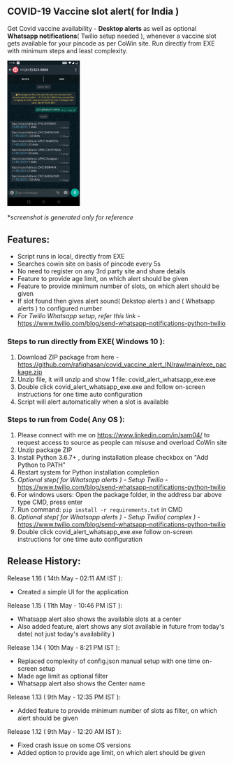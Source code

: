 ## **COVID-19 Vaccine slot alert( for India )**
Get Covid vaccine availability - **Desktop alerts** as well as optional **Whatsapp notifications**( Twilio setup needed ), whenever a vaccine slot gets available for your pincode as per CoWin site. Run directly from EXE with minimum steps and least complexity.

<img src="/scrn_shot.jpg" width="33%"/>

**screenshot is generated only for reference*

## **Features**:
- Script runs in local, directly from EXE
- Searches cowin site on basis of pincode every 5s
- No need to register on any 3rd party site and share details
- Feature to provide age limit, on which alert should be given
- Feature to provide minimum number of slots, on which alert should be given
- If slot found then gives alert sound( Dekstop alerts ) and  ( Whatsapp alerts ) to configured number
- *For Twilio Whatsapp setup, refer this link* - https://www.twilio.com/blog/send-whatsapp-notifications-python-twilio

### Steps to run directly from EXE( Windows 10 ):
1. Download ZIP package from here - https://github.com/rafiqhasan/covid_vaccine_alert_IN/raw/main/exe_package.zip
2. Unzip file, it will unzip and show 1 file: covid_alert_whatsapp_exe.exe
3. Double click covid_alert_whatsapp_exe.exe and follow on-screen instructions for one time auto configuration
4. Script will alert automatically when a slot is available

### Steps to run from Code( Any OS ):
1. Please connect with me on https://www.linkedin.com/in/sam04/ to request access to source as people can misuse and overload CoWin site
2. Unzip package ZIP
3. Install Python 3.6.7+ , during installation please checkbox on "Add Python to PATH"
4. Restart system for Python installation completion
5. *Optional step( for Whatsapp alerts ) - Setup Twilio* - https://www.twilio.com/blog/send-whatsapp-notifications-python-twilio
6. For windows users: Open the package folder, in the address bar above type CMD, press enter
7. Run command: ```pip install -r requirements.txt``` in CMD
8. *Optional step( for Whatsapp alerts ) - Setup Twilio( complex )* - https://www.twilio.com/blog/send-whatsapp-notifications-python-twilio
9. Double click covid_alert_whatsapp_exe.exe follow on-screen instructions for one time auto configuration

## Release History:
Release 1.16 ( 14th May - 02:11 AM IST ):
- Created a simple UI for the application

Release 1.15 ( 11th May - 10:46 PM IST ):
- Whatsapp alert also shows the available slots at a center
- Also added feature, alert shows any slot available in future from today's date( not just today's availability )

Release 1.14 ( 10th May - 8:21 PM IST ):
- Replaced complexity of config.json manual setup with one time on-screen setup
- Made age limit as optional filter
- Whatsapp alert also shows the Center name

Release 1.13 ( 9th May - 12:35 PM IST ):
- Added feature to provide minimum number of slots as filter, on which alert should be given

Release 1.12 ( 9th May - 12:20 AM IST ):
- Fixed crash issue on some OS versions
- Added option to provide age limit, on which alert should be given
